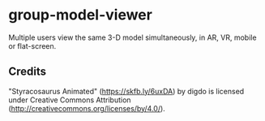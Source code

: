 # group-model-viewer
Multiple users view the same 3-D model simultaneously, in AR, VR, mobile or flat-screen.



## Credits

"Styracosaurus Animated" (https://skfb.ly/6uxDA) by digdo is licensed under Creative Commons Attribution (http://creativecommons.org/licenses/by/4.0/).
